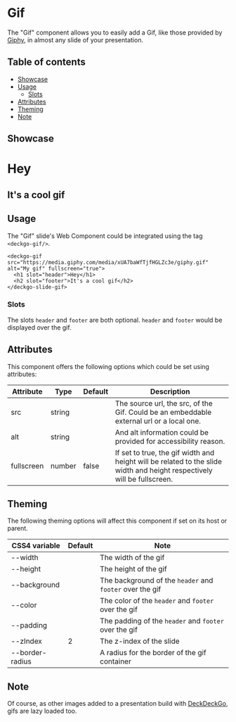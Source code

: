 # Gif

The "Gif" component allows you to easily add a Gif, like those provided by [Giphy](https://giphy.com), in almost any slide of your presentation.

## Table of contents

- [Showcase](#app-components-gif-showcase)
- [Usage](#app-components-gif-usage)
  - [Slots](#app-components-gif-slots)
- [Attributes](#app-components-gif-attributes)
- [Theming](#app-components-gif-theming)
- [Note](#app-components-gif-note)

## Showcase

<div>
  <deckgo-gif src="https://media.giphy.com/media/xUA7baWfTjfHGLZc3e/giphy.gif" alt="My gif" style={{'--width': '100%'}}>
    <h1 slot="header">Hey</h1>
    <h2 slot="footer">It's a cool gif</h2>
  </deckgo-gif>
</div>

## Usage

The "Gif" slide's Web Component could be integrated using the tag `<deckgo-gif/>`.

```
<deckgo-gif src="https://media.giphy.com/media/xUA7baWfTjfHGLZc3e/giphy.gif" alt="My gif" fullscreen="true">
  <h1 slot="header">Hey</h1>
  <h2 slot="footer">It's a cool gif</h2>
</deckgo-slide-gif>
```

### Slots

The slots `header` and `footer` are both optional. `header` and `footer` would be displayed over the gif.

## Attributes

This component offers the following options which could be set using attributes:

| Attribute                      | Type   | Default   | Description   |
| -------------------------- |-----------------|-----------------|-----------------|
| src | string |  | The source url, the src, of the Gif. Could be an embeddable external url or a local one. |
| alt | string |  | And alt information could be provided for accessibility reason. |
| fullscreen | number | false | If set to true, the gif width and height will be related to the slide width and height respectively will be fullscreen. |

## Theming

The following theming options will affect this component if set on its host or parent.

| CSS4 variable                      | Default | Note |
| -------------------------- |-----------------|-----------------|
| --width | | The width of the gif |
| --height | | The height of the gif |
| --background | | The background of the `header` and `footer` over the gif |
| --color | | The color of the `header` and `footer` over the gif|
| --padding | | The padding of the `header` and `footer` over the gif |
| --zIndex | 2 | The z-index of the slide |
| --border-radius | | A radius for the border of the gif container |

## Note

Of course, as other images added to a presentation build with [DeckDeckGo], gifs are lazy loaded too. 

[DeckDeckGo]: https://deckdeckgo.com